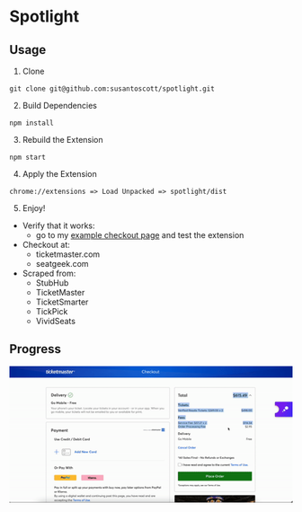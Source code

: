 # Spotlight

## Usage

1. Clone

```
git clone git@github.com:susantoscott/spotlight.git
```

2. Build Dependencies

```
npm install
```

3. Rebuild the Extension

```
npm start
```

4. Apply the Extension

```
chrome://extensions => Load Unpacked => spotlight/dist
```

5. Enjoy!

- Verify that it works:
  - go to my [example checkout page](https://www.tryspotlight.xyz/example) and test the extension
- Checkout at:
  - ticketmaster.com
  - seatgeek.com
- Scraped from:
  - StubHub
  - TicketMaster
  - TicketSmarter
  - TickPick
  - VividSeats

## Progress

![Try out Spotlight v0!](progress.gif)
